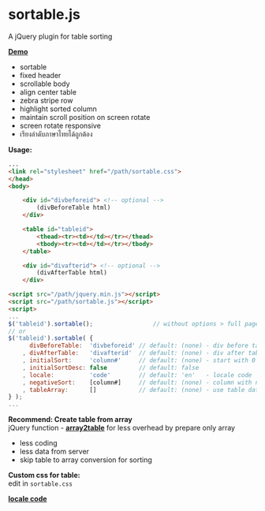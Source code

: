 # sortable.js
A jQuery plugin for table sorting
  
[**Demo**](https://rern.github.io/sortable/)    
- sortable
- fixed header
- scrollable body
- align center table
- zebra stripe row
- highlight sorted column
- maintain scroll position on screen rotate
- screen rotate responsive
- เรียงลำดับภาษาไทยได้ถูกต้อง
  
**Usage:**  
```html
...
<link rel="stylesheet" href="/path/sortable.css">
</head>
<body>

	<div id="divbeforeid"> <!-- optional -->
		(divBeforeTable html)
	</div>

	<table id="tableid">
		<thead><tr><td></td></tr></thead>
		<tbody><tr><td></td></tr></tbody>
	</table>

	<div id="divafterid"> <!-- optional -->
		(divAfterTable html)
	</div>

<script src="/path/jquery.min.js"></script>
<script src="/path/sortable.js"></script>
<script>
...
$('tableid').sortable();                 // without options > full page table
// or
$('tableid').sortable( {
	  divBeforeTable:  'divbeforeid' // default: (none) - div before table, enclosed in single div
	, divAfterTable:   'divafterid'  // default: (none) - div after table, enclosed in single div
	, initialSort:     'column#'     // default: (none) - start with 0
	, initialSortDesc: false         // default: false
	, locale:          'code'        // default: 'en'   - locale code
	, negativeSort:    [column#]     // default: (none) - column with negative value
	, tableArray:      []            // default: (none) - use table data array directly
} );
...
```
**Recommend: Create table from array**  
jQuery function - [**array2table**](https://github.com/rern/js/blob/master/array2table.md) for less overhead by prepare only array
- less coding
- less data from server
- skip table to array conversion for sorting

**Custom css for table:**  
  edit in `sortable.css`    
  
[**locale code**](https://r12a.github.io/app-subtags/)
